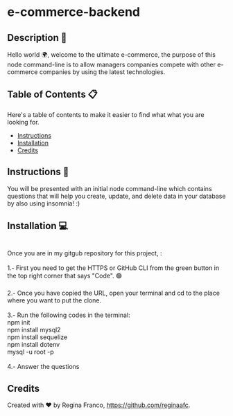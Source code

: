 # e-commerce-backend

## Description 📝

Hello world 🌍, welcome to the ultimate e-commerce, the purpose of this node command-line is to allow managers companies compete with other e-commerce companies by using the latest technologies. 

## Table of Contents 📋
Here's a table of contents to make it easier to find what what you are looking for.
- [Instructions](#instructions) 
- [Installation](#installation) 
- [Credits](#credits)

## Instructions 🧭
You will be presented with an initial node command-line which contains questions that will help you create, update, and delete data in your database by also using insomnia! :)

## Installation 💻
<br>
Once you are in my gitgub repository for this project, <https://github.com/reginaafc/note--taker>: 
<br>
<br>
1.- First you need to get the HTTPS or GitHub CLI from the green button in the top right corner that says "Code". 🟢
<br>
<br>
2.- Once you have copied the URL, open your terminal and cd to the place where you want to put the clone. 
<br>
<br>
3.- Run the following codes in the terminal: 
<br>
npm init
<br>
npm install mysql2
<br>
npm install sequelize
<br>
npm install dotenv
<br>
mysql -u root -p
<br>
<br>
4.- Answer the questions



## Credits
Created with ♥️ by Regina Franco, <https://github.com/reginaafc>.
